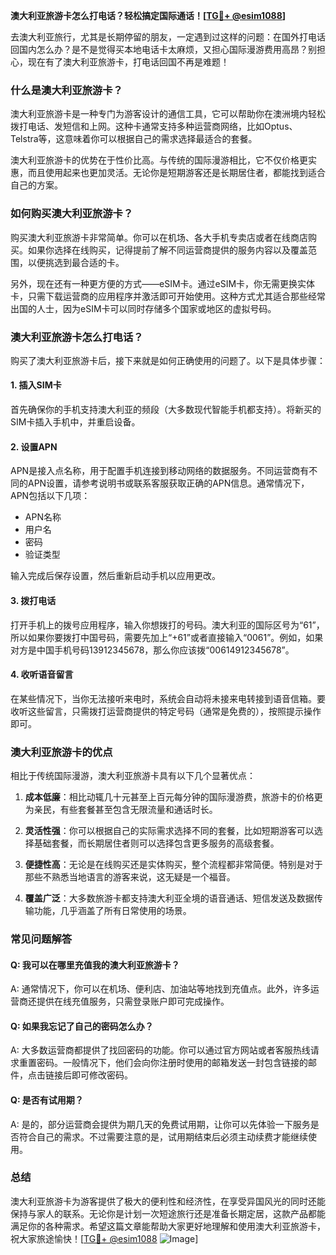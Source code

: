 **澳大利亚旅游卡怎么打电话？轻松搞定国际通话！[[TG💪+ @esim1088](https://t.me/s/esim1088)]**

去澳大利亚旅行，尤其是长期停留的朋友，一定遇到过这样的问题：在国外打电话回国内怎么办？是不是觉得买本地电话卡太麻烦，又担心国际漫游费用高昂？别担心，现在有了澳大利亚旅游卡，打电话回国不再是难题！

### **什么是澳大利亚旅游卡？**

澳大利亚旅游卡是一种专门为游客设计的通信工具，它可以帮助你在澳洲境内轻松拨打电话、发短信和上网。这种卡通常支持多种运营商网络，比如Optus、Telstra等，这意味着你可以根据自己的需求选择最适合的套餐。

澳大利亚旅游卡的优势在于性价比高。与传统的国际漫游相比，它不仅价格更实惠，而且使用起来也更加灵活。无论你是短期游客还是长期居住者，都能找到适合自己的方案。

### **如何购买澳大利亚旅游卡？**

购买澳大利亚旅游卡非常简单。你可以在机场、各大手机专卖店或者在线商店购买。如果你选择在线购买，记得提前了解不同运营商提供的服务内容以及覆盖范围，以便挑选到最合适的卡。

另外，现在还有一种更方便的方式——eSIM卡。通过eSIM卡，你无需更换实体卡，只需下载运营商的应用程序并激活即可开始使用。这种方式尤其适合那些经常出国的人士，因为eSIM卡可以同时存储多个国家或地区的虚拟号码。

### **澳大利亚旅游卡怎么打电话？**

购买了澳大利亚旅游卡后，接下来就是如何正确使用的问题了。以下是具体步骤：

#### **1. 插入SIM卡**
首先确保你的手机支持澳大利亚的频段（大多数现代智能手机都支持）。将新买的SIM卡插入手机中，并重启设备。

#### **2. 设置APN**
APN是接入点名称，用于配置手机连接到移动网络的数据服务。不同运营商有不同的APN设置，请参考说明书或联系客服获取正确的APN信息。通常情况下，APN包括以下几项：
- APN名称
- 用户名
- 密码
- 验证类型

输入完成后保存设置，然后重新启动手机以应用更改。

#### **3. 拨打电话**
打开手机上的拨号应用程序，输入你想拨打的号码。澳大利亚的国际区号为“61”，所以如果你要拨打中国号码，需要先加上“+61”或者直接输入“0061”。例如，如果对方是中国手机号码13912345678，那么你应该拨“00614912345678”。

#### **4. 收听语音留言**
在某些情况下，当你无法接听来电时，系统会自动将未接来电转接到语音信箱。要收听这些留言，只需拨打运营商提供的特定号码（通常是免费的），按照提示操作即可。

### **澳大利亚旅游卡的优点**

相比于传统国际漫游，澳大利亚旅游卡具有以下几个显著优点：

1. **成本低廉**：相比动辄几十元甚至上百元每分钟的国际漫游费，旅游卡的价格更为亲民，有些套餐甚至包含无限流量和通话时长。
   
2. **灵活性强**：你可以根据自己的实际需求选择不同的套餐，比如短期游客可以选择基础套餐，而长期居住者则可以选择包含更多服务的高级套餐。

3. **便捷性高**：无论是在线购买还是实体购买，整个流程都非常简便。特别是对于那些不熟悉当地语言的游客来说，这无疑是一个福音。

4. **覆盖广泛**：大多数旅游卡都支持澳大利亚全境的语音通话、短信发送及数据传输功能，几乎涵盖了所有日常使用的场景。

### **常见问题解答**

#### **Q: 我可以在哪里充值我的澳大利亚旅游卡？**
A: 通常情况下，你可以在机场、便利店、加油站等地找到充值点。此外，许多运营商还提供在线充值服务，只需登录账户即可完成操作。

#### **Q: 如果我忘记了自己的密码怎么办？**
A: 大多数运营商都提供了找回密码的功能。你可以通过官方网站或者客服热线请求重置密码。一般情况下，他们会向你注册时使用的邮箱发送一封包含链接的邮件，点击链接后即可修改密码。

#### **Q: 是否有试用期？**
A: 是的，部分运营商会提供为期几天的免费试用期，让你可以先体验一下服务是否符合自己的需求。不过需要注意的是，试用期结束后必须主动续费才能继续使用。

### **总结**

澳大利亚旅游卡为游客提供了极大的便利性和经济性，在享受异国风光的同时还能保持与家人的联系。无论你是计划一次短途旅行还是准备长期定居，这款产品都能满足你的各种需求。希望这篇文章能帮助大家更好地理解和使用澳大利亚旅游卡，祝大家旅途愉快！[[TG💪+ @esim1088](https://t.me/s/esim1088) ![Image](https://i.postimg.cc/4NQfJmqS/Snipaste-2025-05-13-00-14-12.png)]